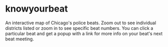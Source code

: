 knowyourbeat
============

An interactive map of Chicago's police beats. Zoom out to see individual districts listed or zoom in to see specific beat numbers. You can click a particular beat and get a popup with a link for more info on your beat's next beat meeting.
